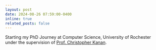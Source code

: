 ```yaml
---
layout: post
date: 2024-08-26 07:59:00-0400
inline: true
related_posts: false
---
```


Starting my PhD Journey at Computer Science, University of Rochester under the supervision of [Prof. Christopher Kanan](https://chriskanan.com/).